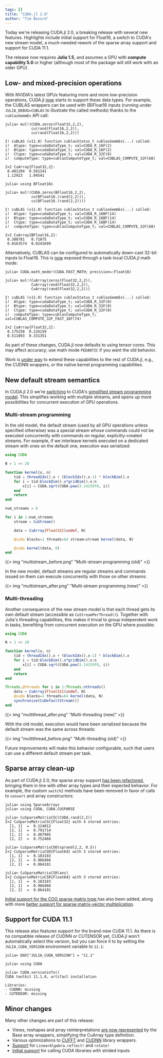 ```yaml
---
tags: []
title: "CUDA.jl 2.0"
author: "Tim Besard"
---
```


Today we're releasing CUDA.jl 2.0, a breaking release with several new features. Highlights
include initial support for Float16, a switch to CUDA's new stream model, a much-needed
rework of the sparse array support and support for CUDA 11.1.

The release now requires **Julia 1.5**, and assumes a GPU with **compute capability 5.0** or
higher (although most of the package will still work with an older GPU).

<!--more-->

## Low- and mixed-precision operations

With NVIDIA's latest GPUs featuring more and more low-precision operations,
CUDA.jl [now](https://github.com/JuliaGPU/CUDA.jl/pull/417) starts to support
these data types. For example, the CUBLAS wrappers can be used with (B)Float16
inputs (running under `JULIA_DEBUG=CUBLAS` to illustrate the called methods)
thanks to the `cublasGemmEx` API call:

```julia-repl
julia> mul!(CUDA.zeros(Float32,2,2),
            cu(rand(Float16,2,2)),
            cu(rand(Float16,2,2)))

I! cuBLAS (v11.0) function cublasStatus_t cublasGemmEx(...) called:
i!  Atype: type=cudaDataType_t; val=CUDA_R_16F(2)
i!  Btype: type=cudaDataType_t; val=CUDA_R_16F(2)
i!  Ctype: type=cudaDataType_t; val=CUDA_R_32F(0)
i!  computeType: type=cublasComputeType_t; val=CUBLAS_COMPUTE_32F(68)

2×2 CuArray{Float32,2}:
 0.481284  0.561241
 1.12923   1.04541
```

```julia-repl
julia> using BFloat16s

julia> mul!(CUDA.zeros(BFloat16,2,2),
            cu(BFloat16.(rand(2,2))),
            cu(BFloat16.(rand(2,2))))

I! cuBLAS (v11.0) function cublasStatus_t cublasGemmEx(...) called:
i!  Atype: type=cudaDataType_t; val=CUDA_R_16BF(14)
i!  Btype: type=cudaDataType_t; val=CUDA_R_16BF(14)
i!  Ctype: type=cudaDataType_t; val=CUDA_R_16BF(14)
i!  computeType: type=cublasComputeType_t; val=CUBLAS_COMPUTE_32F(68)

2×2 CuArray{BFloat16,2}:
 0.300781   0.71875
 0.0163574  0.0241699
```

Alternatively, CUBLAS can be configured to automatically down-cast 32-bit inputs to Float16.
This is [now](https://github.com/JuliaGPU/CUDA.jl/pull/424) exposed through a task-local
CUDA.jl math mode:

```julia-repl
julia> CUDA.math_mode!(CUDA.FAST_MATH; precision=:Float16)

julia> mul!(CuArray(zeros(Float32,2,2)),
            CuArray(rand(Float32,2,2)),
            CuArray(rand(Float32,2,2)))

I! cuBLAS (v11.0) function cublasStatus_t cublasGemmEx(...) called:
i!  Atype: type=cudaDataType_t; val=CUDA_R_32F(0)
i!  Btype: type=cudaDataType_t; val=CUDA_R_32F(0)
i!  Ctype: type=cudaDataType_t; val=CUDA_R_32F(0)
i!  computeType: type=cublasComputeType_t; val=CUBLAS_COMPUTE_32F_FAST_16F(74)

2×2 CuArray{Float32,2}:
 0.175258  0.226159
 0.511893  0.331351
```

As part of these changes, CUDA.jl now defaults to using tensor cores. This may affect
accuracy; use math mode `PEDANTIC` if you want the old behavior.

Work is [under way](https://github.com/JuliaGPU/CUDA.jl/issues/391) to extend these
capabilities to the rest of CUDA.jl, e.g., the CUDNN wrappers, or the native kernel
programming capabilities.


## New default stream semantics

In CUDA.jl 2.0 we're [switching](https://github.com/JuliaGPU/CUDA.jl/pull/395) to CUDA's
[simplified stream programming
model](https://developer.nvidia.com/blog/gpu-pro-tip-cuda-7-streams-simplify-concurrency/).
This simplifies working with multiple streams, and opens up more possibilities for
concurrent execution of GPU operations.

### Multi-stream programming

In the old model, the default stream (used by all GPU operations unless specified otherwise)
was a special stream whose commands could not be executed concurrently with commands on
regular, explicitly-created streams. For example, if we interleave kernels executed on a
dedicated stream with ones on the default one, execution was serialized:

```julia
using CUDA

N = 1 << 20

function kernel(x, n)
    tid = threadIdx().x + (blockIdx().x-1) * blockDim().x
    for i = tid:blockDim().x*gridDim().x:n
        x[i] = CUDA.sqrt(CUDA.pow(3.14159f0, i))
    end
    return
end

num_streams = 8

for i in 1:num_streams
    stream = CuStream()

    data = CuArray{Float32}(undef, N)

    @cuda blocks=1 threads=64 stream=stream kernel(data, N)

    @cuda kernel(data, 0)
end
```

{{< img "multistream_before.png" "Multi-stream programming (old)" >}}

In the new model, default streams are regular streams and commands issued on them can
execute concurrently with those on other streams:

{{< img "multistream_after.png" "Multi-stream programming (new)" >}}


### Multi-threading

Another consequence of the new stream model is that each thread gets its own default stream
(accessible as `CuStreamPerThread()`). Together with Julia's threading capabilities, this
makes it trivial to group independent work in tasks, benefiting from concurrent execution on
the GPU where possible:

```julia
using CUDA

N = 1 << 20

function kernel(x, n)
    tid = threadIdx().x + (blockIdx().x-1) * blockDim().x
    for i = tid:blockDim().x*gridDim().x:n
        x[i] = CUDA.sqrt(CUDA.pow(3.14159f0, i))
    end
    return
end

Threads.@threads for i in 1:Threads.nthreads()
    data = CuArray{Float32}(undef, N)
    @cuda blocks=1 threads=64 kernel(data, N)
    synchronize(CuDefaultStream())
end
```

{{< img "multithread_after.png" "Multi-threading (new)" >}}

With the old model, execution would have been serialized because the default stream was the
same across threads:

{{< img "multithread_before.png" "Multi-threading (old)" >}}

Future improvements will make this behavior configurable, such that users can use a
different default stream per task.


## Sparse array clean-up

As part of CUDA.jl 2.0, the sparse array support [has been
refactored](https://github.com/JuliaGPU/CUDA.jl/pull/409), bringing them in line with other
array types and their expected behavior. For example, the custom `switch2` methods have been
removed in favor of calls to `convert` and array constructors:

```julia-repl
julia> using SparseArrays
julia> using CUDA, CUDA.CUSPARSE

julia> CuSparseMatrixCSC(CUDA.rand(2,2))
2×2 CuSparseMatrixCSC{Float32} with 4 stored entries:
  [1, 1]  =  0.124012
  [2, 1]  =  0.791714
  [1, 2]  =  0.487905
  [2, 2]  =  0.752466

julia> CuSparseMatrixCOO(sprand(2,2, 0.5))
2×2 CuSparseMatrixCOO{Float64} with 3 stored entries:
  [1, 1]  =  0.183183
  [2, 1]  =  0.966466
  [2, 2]  =  0.064101

julia> CuSparseMatrixCSR(ans)
2×2 CuSparseMatrixCSR{Float64} with 3 stored entries:
  [1, 1]  =  0.183183
  [2, 1]  =  0.966466
  [2, 2]  =  0.064101
```

[Initial support for the COO sparse matrix type
](https://github.com/JuliaGPU/CUDA.jl/pull/421) has also been added, along with more [better
support for sparse matrix-vector
multiplication](https://github.com/JuliaGPU/CUDA.jl/pull/351).


## Support for CUDA 11.1

This release also features support for the brand-new CUDA 11.1. As there is no compatible
release of CUDNN or CUTENSOR yet, CUDA.jl won't automatically select this version, but you
can force it to by setting the `JULIA_CUDA_VERSION` environment variable to `11.1`:

```julia-repl
julia> ENV["JULIA_CUDA_VERSION"] = "11.1"

julia> using CUDA

julia> CUDA.versioninfo()
CUDA toolkit 11.1.0, artifact installation

Libraries:
- CUDNN: missing
- CUTENSOR: missing
```


## Minor changes

Many other changes are part of this release:

- Views, reshapes and array reinterpretations [are now
  represented](https://github.com/JuliaGPU/CUDA.jl/pull/437) by the Base array wrappers,
  simplifying the CuArray type definition.
- Various optimizations to [CUFFT](https://github.com/JuliaGPU/CUDA.jl/pull/428) and
  [CUDNN](https://github.com/JuliaGPU/CUDA.jl/pull/321) library wrappers.
- [Support](https://github.com/JuliaGPU/CUDA.jl/pull/427) for `LinearAlgebra.reflect!` and
  `rotate!`
- [Initial support](https://github.com/JuliaGPU/CUDA.jl/pull/435) for calling CUDA libraries
  with strided inputs

